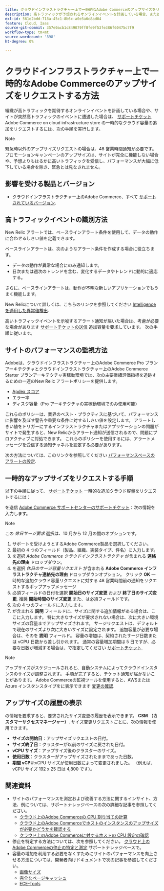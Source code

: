 ```yaml
---
title: クラウドインフラストラクチャー上で一時的なAdobe Commerceのアップサイズをリクエストする方法
description: 高トラフィックが予想されるオンラインイベントを計画している場合、またはサイトが突然高トラフィックのイベントに遭遇した場合は、[ サポートチケット ] （/help/help-center-guide/help-center/magento-help-center-user-guide.md#submit-ticket）を申請して、クラウドインフラストラクチャストア上のAdobe Commerceの一時的なクラウドキャパシティを増やすようにリクエストできます。
exl-id: 561e2bdd-718a-45c1-8b6c-a0e3a6c8ad04
feature: Cloud, Iaas
source-git-commit: 357e0acb1c849079ff0fe9f53fe386f60475c7f9
workflow-type: tm+mt
source-wordcount: '898'
ht-degree: 0%

---
```


# クラウドインフラストラクチャー上で一時的なAdobe Commerceのアップサイズをリクエストする方法

組織が高トラフィックを期待するオンラインイベントを計画している場合や、サイトが突然高トラフィックのイベントに遭遇した場合は、 [サポートチケット](/help/help-center-guide/help-center/magento-help-center-user-guide.md#submit-ticket) Adobe Commerce on cloud infrastructure store の一時的なクラウド容量の追加をリクエストするには、次の手順を実行します。

>[!NOTE]
>
>緊急時以外のアップサイズリクエストの場合は、48 営業時間通知が必要です。 プロモーションキャンペーンのアップサイズは、サイトが完全に機能しない場合や、予想よりもはるかに高いトラフィックを受信し、パフォーマンスが大幅に低下している場合を除き、緊急とは見なされません。

## 影響を受ける製品とバージョン

* クラウドインフラストラクチャー上のAdobe Commerce、すべて [サポートされているバージョン](https://www.adobe.com/content/dam/cc/en/legal/terms/enterprise/pdfs/Adobe-Commerce-Software-Lifecycle-Policy.pdf).

## 高トラフィックイベントの識別方法

New Relic アラートでは、ベースラインアラート条件を使用して、データの動作に合わせるしきい値を定義できます。

ベースラインアラートは、次のようなアラート条件を作成する場合に役立ちます。

* データの動作が異常な場合にのみ通知します。
* 日次または週次のトレンドを含む、変化するデータやトレンドに動的に適応する。

さらに、ベースラインアラートは、動作が不明な新しいアプリケーションでもうまく機能します。

New Relicについて詳しくは、こちらのリンクを参照してください [Intelligence を適用した異常値検出](https://docs.newrelic.com/docs/alerts-applied-intelligence/applied-intelligence/anomaly-detection/anomaly-detection-applied-intelligence/).

高いトラフィックイベントを示唆するアラート通知が届いた場合は、考慮が必要な場合があります [サポートチケットの送信](/docs/commerce-knowledge-base/kb/help-center-guide/magento-help-center-user-guide.html?lang=en#submit-ticket) 追加容量を要求しています。 次の手順に従います。

## サイトのパフォーマンスの監視方法

Adobeは、クラウドインフラストラクチャー上のAdobe Commerce Pro プランアーキテクチャとクラウドインフラストラクチャー上のAdobe Commerce Starter プランアーキテクチャ実稼動環境では、次の主要業績評価指標を追跡するための一連のNew Relic アラートポリシーを提供します。

* [Apdex スコア](https://docs.newrelic.com/docs/apm/new-relic-apm/apdex/apdex-measure-user-satisfaction)
* エラー率
* ディスク容量（Pro アーキテクチャの実稼動環境でのみ使用可能）

これらのポリシーは、業界のベスト・プラクティスに基づいて、パフォーマンスに影響を及ぼす警告や重要な条件に対するしきい値を設定します。 アラートしきい値をトリガーにするインフラストラクチャまたはアプリケーションの問題がサイトで発生すると、New Relicからアラート通知が送信されるので、問題にプロアクティブに対処できます。 これらのポリシーを使用するには、アラートメッセージを受信する通知チャネルを設定する必要があります。

次の方法については、このリンクを参照してください [パフォーマンスベースのアラートの設定](/docs/commerce-cloud-service/user-guide/monitor/new-relic.html#monitor-performance-with-managed-alerts).

## 一時的なアップサイズをリクエストする手順

以下の手順に従って、 [サポートチケット](/docs/commerce-knowledge-base/kb/help-center-guide/magento-help-center-user-guide.html?lang=en#submit-ticket) 一時的な追加クラウド容量をリクエストするには：

を送信 [Adobe Commerce サポートセンターのサポートチケット](/help/help-center-guide/help-center/magento-help-center-user-guide.md#submit-ticket)：次の情報を入力します。

>[!NOTE]
>
>この *休日サージ要求* 選択は、10 月から 12 月の間のオプションです。

1. サポートを受けようとするAdobe Commerce製品を選択してください。
1. 最初の 4 つのフィールド（製品、組織、実装タイプ、件名）に入力します。
1. を選択 *Adobe Commerce クラウドインフラストラクチャ* が含まれる **連絡先の理由** ドロップダウン。
1. を選択 *休日のサージ容量リクエスト* が含まれる **Adobe Commerce インフラストラクチャ連絡先の理由** ドロップダウンオプション。 クリック **OK** 一時的な追加クラウド容量リクエストに対する 48 営業時間前の通知をリクエストするポップアップメッセージ
1. 必須フィールドの日付を選択 **開始日のサイズ変更** および **終了日のサイズ変更**. 推奨 **開始時間のサイズ変更** また、は必須フィールドです。
1. 次の 4 つのフィールドに入力します。
1. が含まれる **説明** フィールドに、サイズに関する追加情報がある場合は、ここに入力します。 特に大きなサイズが要求されない場合は、次に大きい環境サイズの容量までアップサイズされます。 サージリクエストは、デフォルトで現在のサイズより次に大きいサイズに設定されます。 追加容量が必要な場合は、そのを **説明** フィールド。 容量の増加は、契約されたサージ日数または vCPU 日数から差し引かれます。 通常の容量増加期間は 5 日ですが、必要な日数が増減する場合は、で指定してください [サポートチケット](/help/help-center-guide/help-center/magento-help-center-user-guide.md#submit-ticket).

>[!NOTE]
>
>アップサイズがスケジュールされると、自動システムによってクラウドインスタンスのサイズが調整されます。 手順が完了すると、チケット通知が届かないことがあります。 Adobe Commerceの監視ツールを使用すると、AWSまたは Azure インスタンスタイプをに表示できます [変更の確認](/help/how-to/general/check-vcpu-using-observation-for-adobe-commerce.md).

## アップサイズの履歴の表示

の情報を要求すると、要求されたサイズ変更の履歴を表示できます。 **CSM （カスタマーサクセスマネージャー）**.
サイズ変更リクエストごとに、次の情報を使用できます。

* **サイズの開始日**：アップサイズリクエストの日付。
* **サイズ終了日**：クラスターが以前のサイズに戻された日付。
* **vCPU サイズ**：アップサイズ後のクラスターのサイズ。
* **使用日数**：クラスターがアップサイズされたままであった日数。
* **期間 vCPU**:vCPU サイズが使用日数によって変更されました。 （例えば、vCPU サイズ 192 x 25 日は 4,800 です）。


## 関連資料

* サイトのパフォーマンスを測定および改善する方法に関するインサイト、方法、例については、サポートナレッジベースの次の詳細な記事を参照してください。
   * [クラウド上のAdobe Commerceの CPU 割り当ての計算](/docs/commerce-knowledge-base/kb/how-to/magento-commerce-cloud-cpu-allocation-calculation.html)
   * [クラウド上のAdobe Commerceでホストのインスタンスのアップサイズが必要かどうかを確認する](/docs/commerce-knowledge-base/kb/how-to/magento-commerce-cloud-check-if-upsize-for-hosts-instances-is-needed.html)
   * [クラウド上のAdobe Commerceに対するホストの CPU 設定の確認](/docs/commerce-knowledge-base/kb/how-to/magento-commerce-cloud-check-hosts-cpu-configuration.html)
* 停止を特定する方法については、次を参照してください。 [クラウド上のAdobe Commerceの停止の特定と測定](/docs/commerce-knowledge-base/kb/how-to/how-to-identify-outages.html) サポートナレッジベースで。
* 容量の増加を利用する必要をなくすためにサイトのパフォーマンスを向上させる方法については、開発者向けドキュメントで次の記事を参照してください。
   * [画像サイズ](/docs/commerce-admin/catalog/products/digital-assets/product-image-config.html#product-image-resizing)
   * [完全なページキャッシュ](/docs/commerce-admin/systems/tools/cache-management.html#full-page-caching)
   * [ECE-Tools](/docs/commerce-cloud-service/user-guide/dev-tools/ece-tools/package-overview.html)
